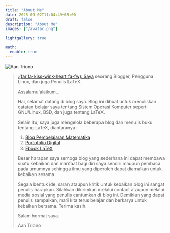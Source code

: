 ```yaml
---
title: "About Me"
date: 2025-09-02T11:04:49+08:00
draft: false
description: "About Me"
images: ["/avatar.png"]

lightgallery: true

math:
  enable: true
---
```

![Aan Triono](/images/avatar.png)
> [:(far fa-kiss-wink-heart fa-fw): Saya](https://www.aantriono.com) seorang Blogger, Pengguna Linux, dan juga Penulis LaTeX.
> 
> Assalamu'alaikum...
> 
> Hai, selamat datang di blog saya. Blog ini dibuat untuk menuliskan catatan belajar saya tentang Sistem Operasi Komputer seperti GNU/Linux, BSD, dan juga tentang LaTeX.
>
> Selain itu, saya juga mengelola beberapa blog dan menulis buku tentang LaTeX, diantaranya :
> 1. [Blog Pembelajaran Matematika](https://www.aantriono.com)
> 2. [Portofolio Digital](https://aantriono82.netlify.app)
> 3. [Ebook LaTeX](https://www.aantriono.com/2022/07/buku-panduan-belajar-latex.html)
>    
> Besar harapan saya semoga blog yang sederhana ini dapat membawa suatu kebaikan dan manfaat bagi diri saya sendiri maupun pembaca pada umumnya sehingga ilmu yang diperoleh dapat diamalkan untuk  kebaikan sesama.
> 
> Segala bentuk ide, saran ataupun kritik untuk kebaikan blog ini sangat penulis harapkan. Silahkan dikirimkan melalui contact ataupun melalui media sosial yang penulis cantumkan di blog ini. 
> Demikian yang dapat penulis sampaikan, mari kita terus belajar dan berkarya untuk kebaikan bersama. Terima kasih.
> 
> Salam hormat saya.
>
> 
>
> 
> Aan Triono





